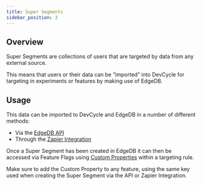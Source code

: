 ```yaml
---
title: Super Segments
sidebar_position: 3
---
```


## Overview

Super Segments are collections of users that are targeted by data from any external source. 

This means that users or their data can be “imported” into DevCycle for targeting in experiments or features by making use of EdgeDB. 

## Usage

This data can be imported to DevCycle and EdgeDB in a number of different methods:
- Via the [EdgeDB API](https://docs.devcycle.com/docs/best-practices/edgedb-and-edge-flags/edge-db-via-api-simple)
- Through the [Zapier Integration](https://docs.devcycle.com/docs/best-practices/edgedb-and-edge-flags/import-from-anywhere)

Once a Super Segment has been created in EdgeDB it can then be accessed via Feature Flags using [Custom Properties](https://docs.devcycle.com/docs/home/feature-management/features-and-variables/custom-properties) within a targeting rule.

Make sure to add the Custom Property to any feature, using the same key used when creating the Super Segment via the API or Zapier Integration.